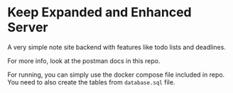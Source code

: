 # Keep Expanded and Enhanced Server

A very simple note site backend with features like todo lists and deadlines.

For more info, look at the postman docs in this repo.

For running, you can simply use the docker compose file included in repo. You need to also create the tables
from `database.sql` file.